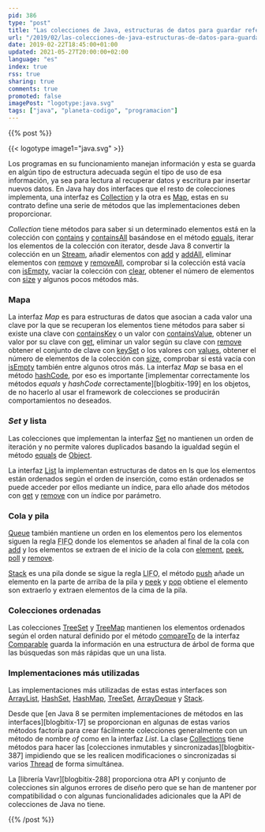 ```yaml
---
pid: 386
type: "post"
title: "Las colecciones de Java, estructuras de datos para guardar referencias a objetos"
url: "/2019/02/las-colecciones-de-java-estructuras-de-datos-para-guardar-referencias-a-objetos/"
date: 2019-02-22T18:45:00+01:00
updated: 2021-05-27T20:00:00+02:00
language: "es"
index: true
rss: true
sharing: true
comments: true
promoted: false
imagePost: "logotype:java.svg"
tags: ["java", "planeta-codigo", "programacion"]
---
```


{{% post %}}

{{< logotype image1="java.svg" >}}

Los programas en su funcionamiento manejan información y esta se guarda en algún tipo de estructura adecuada según el tipo de uso de esa información, ya sea para lectura al recuperar datos y escritura par insertar nuevos datos. En Java hay dos interfaces que el resto de colecciones implementa, una interfaz es [Collection](javadoc11:java.base/java/util/Collection.html) y la otra es [Map](javadoc11:java.base/java/util/Map.html), estas en su contrato define una serie de métodos que las implementaciones deben proporcionar.

_Collection_ tiene métodos para saber si un determinado elementos está en la colección con [contains](javadoc11:java.base/java/util/Collection.html#contains(java.lang.Object)) y [containsAll](javadoc11:java.base/java/util/Collection.html#containsAll(java.util.Collection)) basándose en el método [equals](javadoc11:java.base/java/lang/Object.html#equals(java.lang.Object)), iterar los elementos de la colección con iterator, desde Java 8 convertir la colección en un [Stream](javadoc11:java.base/java/util/stream/Stream.html), añadir elementos con [add](javadoc11:java.base/java/util/Collection.html#add(E)) y [addAll](javadoc11:java.base/java/util/Collection.html#addAll(java.util.Collection)), eliminar elementos con [remove](javadoc11:java.base/java/util/Collection.html#remove(java.lang.Object)) y [removeAll](javadoc11:java.base/java/util/Collection.html#removeAll(java.util.Collection)), comprobar si la colección está vacía con [isEmpty](javadoc11:java.base/java/util/Collection.html#isEmpty()), vaciar la colección con [clear](javadoc11:java.base/java/util/Collection.html#clear()), obtener el número de elementos con [size](javadoc11:java.base/java/util/Collection.html#size()) y algunos pocos métodos más.

### Mapa

La interfaz _Map_ es para estructuras de datos que asocian a cada valor una clave por la que se recuperan los elementos tiene métodos para saber si existe una clave con [containsKey](javadoc11:java.base/java/util/Map.html#containsKey(java.lang.Object)) o un valor con [containsValue](javadoc11:java.base/java/util/Map.html#containsValue(java.lang.Object)), obtener un valor por su clave con [get](javadoc11:java.base/java/util/Map.html#get(java.lang.Object)), eliminar un valor según su clave con [remove](javadoc11:java.base/java/util/Map.html#remove(java.lang.Object)) obtener el conjunto de clave con [keySet](javadoc11:java.base/java/util/Map.html#keySet()) o los valores con [values](javadoc11:java.base/java/util/Map.html#values()), obtener el número de elementos de la colección con [size](javadoc11:java.base/java/util/Map.html#size()), comprobar si está vacía con [isEmpty](javadoc11:java.base/java/util/Map.html#isEmpty()) también entre algunos otros más. La interfaz _Map_ se basa en el método [hashCode](javadoc11:java.base/java/lang/Object.html#hashCode()), por eso es importante [implementar correctamente los métodos _equals_ y _hashCode_ correctamente][blogbitix-199] en los objetos, de no hacerlo al usar el framework de colecciones se producirán comportamientos no deseados.

### _Set_ y lista

Las colecciones que implementan la interfaz [Set](javadoc11:java.base/java/util/Set.html) no mantienen un orden de iteración y no permite valores duplicados basando la igualdad según el método [equals](javadoc11:java.base/java/util/Set.html#equals(java.lang.Object)) de [Object](javadoc11:java.base/java/lang/Object.html).

La interfaz [List](javadoc11:java.base/java/util/List.html) la implementan estructuras de datos en ls que los elementos están ordenados según el orden de inserción, como están ordenados se puede acceder por ellos mediante un índice, para ello añade dos métodos con [get](javadoc11:java.base/java/util/List.html#get(int)) y [remove](javadoc11:java.base/java/util/List.html#remove(java.lang.Object)) con un índice por parámetro.

### Cola y pila

[Queue](javadoc11:java.base/java/util/Queue.html) también mantiene un orden en los elementos pero los elementos siguen la regla <abbr title="First Input First Output">FIFO</abbr> donde los elementos se añaden al final de la cola con [add](javadoc11:java.base/java/util/Queue.html#add(E)) y los elementos se extraen de el inicio de la cola con [element](javadoc11:java.base/java/util/Queue.html#element()), [peek](javadoc11:java.base/java/util/Queue.html#peek()), [poll](javadoc11:java.base/java/util/Queue.html#poll()) y [remove](javadoc11:java.base/java/util/Queue.html#remove()).

[Stack](javadoc11:java.base/java/util/Stack.html) es una pila donde se sigue la regla <abbr title="Last Input First Output">LIFO</abbr>, el método [push](javadoc11:java.base/java/util/Stack.html#push(E)) añade un elemento en la parte de arriba de la pila y [peek](javadoc11:java.base/java/util/Stack.html#peek()) y [pop](javadoc11:java.base/java/util/Stack.html#pop()) obtiene el elemento son extraerlo y extraen elementos de la cima de la pila.

### Colecciones ordenadas

Las colecciones [TreeSet](javadoc11:java.base/java/util/TreeSet.html) y [TreeMap](javadoc11:java.base/java/util/TreeMap.html) mantienen los elementos ordenados según el orden natural definido por el método [compareTo](javadoc11:java.base/java/lang/Comparable.html#compareTo(T)) de la interfaz [Comparable](javadoc11:java.base/java/lang/Comparable.html) guarda la información en una estructura de árbol de forma que las búsquedas son más rápidas que un una lista.

### Implementaciones más utilizadas

Las implementaciones más utilizadas de estas estas interfaces son [ArrayList](javadoc11:java.base/java/util/ArrayList.html), [HashSet](javadoc11:java.base/java/util/HashSet.html), [HashMap](javadoc11:java.base/java/util/HashMap.html), [TreeSet](javadoc11:java.base/java/util/TreeSet.html), [ArrayDeque](javadoc11:java.base/java/util/ArrayDeque.html) y [Stack](javadoc11:java.base/java/util/Stack.html).

Desde que [en Java 8 se permiten implementaciones de métodos en las interfaces][blogbitix-17] se proporcionan en algunas de estas varios métodos factoría para crear fácilmente colecciones generalmente con un método de nombre _of_ como en la interfaz _List_. La clase [Collections](javadoc11:java.base/java/util/Collections.html) tiene métodos para hacer las [colecciones inmutables y sincronizadas][blogbitix-387] impidiendo que se les realicen modificaciones o sincronizadas si varios [Thread](javadoc11:java.base/java/lang/Thread.html) de forma simultánea.

La [librería Vavr][blogbitix-288] proporciona otra API y conjunto de colecciones sin algunos errores de diseño pero que se han de mantener por compatibilidad o con algunas funcionalidades adicionales que la API de colecciones de Java no tiene.

{{% /post %}}
